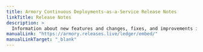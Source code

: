 ```yaml
---
title: Armory Continuous Deployments-as-a-Service Release Notes
linkTitle: Release Notes
description: >
  Information about new features and changes, fixes, and improvements in Armory Continuous Deployments-as-a-Service.
manualLink: "https://armory.releases.live/ledger/embed/"
manualLinkTarget: "_blank"
---
```


<!--
<iframe width=100% height=1088 src="https://armory.releases.live/embed/?labels=Armory+CLI" title="Armory CDaaS Changelog"></iframe>
-->